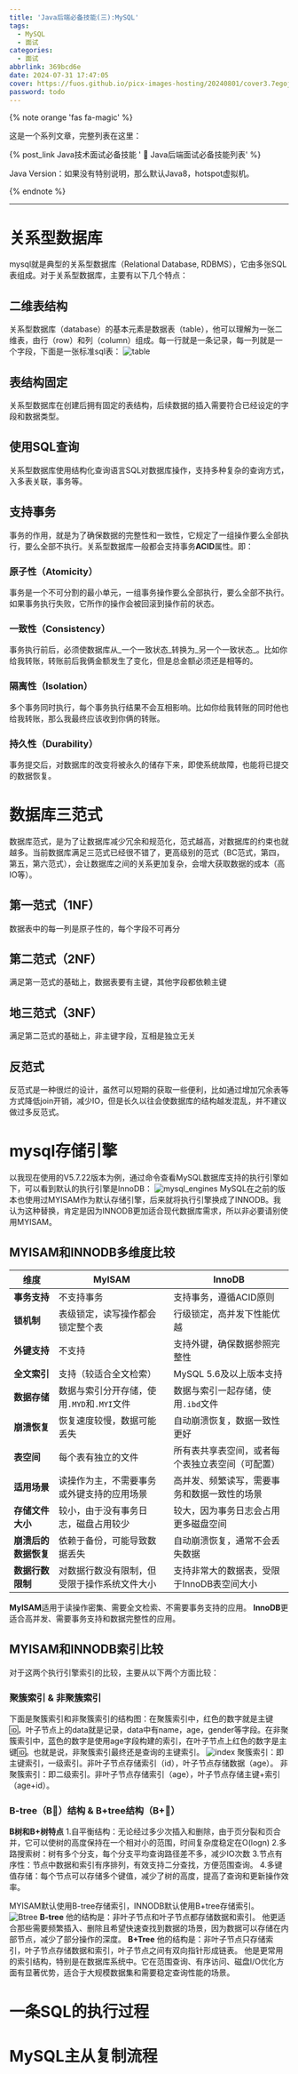```yaml
---
title: 'Java后端必备技能(三):MySQL'
tags:
  - MySQL
  - 面试
categories:
  - 面试
abbrlink: 369bcd6e
date: 2024-07-31 17:47:05
cover: https://fuos.github.io/picx-images-hosting/20240801/cover3.7egojpmmk5.webp
password: todo
---
```


{% note orange 'fas fa-magic' %}

这是一个系列文章，完整列表在这里：

{% post_link Java技术面试必备技能 ' 🚀 Java后端面试必备技能列表' %}

Java Version：如果没有特别说明，那么默认Java8，hotspot虚拟机。

{% endnote %}

***

# 关系型数据库

mysql就是典型的关系型数据库（Relational Database, RDBMS），它由多张SQL表组成。对于关系型数据库，主要有以下几个特点：

## 二维表结构

关系型数据库（database）的基本元素是数据表（table），他可以理解为一张二维表，由行（row）和列（column）组成。每一行就是一条记录，每一列就是一个字段，下面是一张标准sql表：
![table](https://fuos.github.io/picx-images-hosting/20240809/table.7egovj4z94.webp)
## 表结构固定

关系型数据库在创建后拥有固定的表结构，后续数据的插入需要符合已经设定的字段和数据类型。

## 使用SQL查询

关系型数据库使用结构化查询语言SQL对数据库操作，支持多种复杂的查询方式，入多表关联，事务等。

## 支持事务

事务的作用，就是为了确保数据的完整性和一致性，它规定了一组操作要么全部执行，要么全部不执行。关系型数据库一般都会支持事务**ACID**属性。即：

### 原子性（**Atomicity**）

事务是一个不可分割的最小单元，一组事务操作要么全部执行，要么全部不执行。如果事务执行失败，它所作的操作会被回滚到操作前的状态。

### 一致性（**Consistency**）

事务执行前后，必须使数据库从_一个一致状态_转换为_另一个一致状态_。比如你给我转账，转账前后我俩金额发生了变化，但是总金额必须还是相等的。

### 隔离性（**Isolation**）

多个事务同时执行，每个事务执行结果不会互相影响。比如你给我转账的同时他也给我转账，那么我最终应该收到你俩的转账。

### 持久性（**Durability**）

事务提交后，对数据库的改变将被永久的储存下来，即使系统故障，也能将已提交的数据恢复。

# 数据库三范式

数据库范式，是为了让数据库减少冗余和规范化，范式越高，对数据库的约束也就越多。当前数据库满足三范式已经很不错了，更高级别的范式（BC范式，第四，第五，第六范式），会让数据库之间的关系更加复杂，会增大获取数据的成本（高IO等）。
## 第一范式（1NF）
数据表中的每一列是原子性的，每个字段不可再分

## 第二范式（2NF）

满足第一范式的基础上，数据表要有主键，其他字段都依赖主键

## 地三范式（3NF）

满足第二范式的基础上，非主键字段，互相是独立无关

## 反范式
反范式是一种很烂的设计，虽然可以短期的获取一些便利，比如通过增加冗余表等方式降低join开销，减少IO，但是长久以往会使数据库的结构越发混乱，并不建议做过多反范式。
# mysql存储引擎

以我现在使用的V5.7.22版本为例，通过命令查看MySQL数据库支持的执行引擎如下，可以看到默认的执行引擎是InnoDB：
![mysql_engines](https://fuos.github.io/picx-images-hosting/20240809/mysql_engines.8hge6d7zu0.webp)
MySQL在之前的版本也使用过MYISAM作为默认存储引擎，后来就将执行引擎换成了INNODB。我认为这种替换，肯定是因为INNODB更加适合现代数据库需求，所以非必要请别使用MYISAM。
## MYISAM和INNODB多维度比较
| **维度**           | **MyISAM**                                     | **InnoDB**                                      |
|--------------------|------------------------------------------------|-------------------------------------------------|
| **事务支持**       | 不支持事务                                     | 支持事务，遵循ACID原则                          |
| **锁机制**         | 表级锁定，读写操作都会锁定整个表               | 行级锁定，高并发下性能优越                      |
| **外键支持**       | 不支持                                         | 支持外键，确保数据参照完整性                    |
| **全文索引**       | 支持（较适合全文检索）                         | MySQL 5.6及以上版本支持                         |
| **数据存储**       | 数据与索引分开存储，使用`.MYD`和`.MYI`文件      | 数据与索引一起存储，使用`.ibd`文件              |
| **崩溃恢复**       | 恢复速度较慢，数据可能丢失                     | 自动崩溃恢复，数据一致性更好                    |
| **表空间**         | 每个表有独立的文件                             | 所有表共享表空间，或者每个表独立表空间（可配置）|
| **适用场景**       | 读操作为主，不需要事务或外键支持的应用场景       | 高并发、频繁读写，需要事务和数据一致性的场景    |
| **存储文件大小**   | 较小，由于没有事务日志，磁盘占用较少            | 较大，因为事务日志会占用更多磁盘空间            |
| **崩溃后的数据恢复**| 依赖于备份，可能导致数据丢失                   | 自动崩溃恢复，通常不会丢失数据                  |
| **数据行数限制**   | 对数据行数没有限制，但受限于操作系统文件大小    | 支持非常大的数据表，受限于InnoDB表空间大小      |

**MyISAM**适用于读操作密集、需要全文检索、不需要事务支持的应用。
**InnoDB**更适合高并发、需要事务支持和数据完整性的应用。
## MYISAM和INNODB索引比较
对于这两个执行引擎索引的比较，主要从以下两个方面比较：
### 聚簇索引 & 非聚簇索引
下面是聚簇索引和非聚簇索引的结构图：在聚簇索引中，红色的数字就是主键🆔，叶子节点上的data就是记录，data中有name，age，gender等字段。在非聚簇索引中，蓝色的数字是使用age字段构建的索引，在叶子节点上红色的数字是主键🆔。也就是说，非聚簇索引最终还是查询的主键索引。
![index](https://fuos.github.io/picx-images-hosting/20240810/index.41xz294uxn.svg)
聚簇索引：即主键索引，一级索引。非叶子节点存储索引（id），叶子节点存储数据（age）。
非聚簇索引：即二级索引。非叶子节点存储索引（age），叶子节点存储主键+索引（age+id）。

### B-tree（B🌳）结构 & B+tree结构（B+🌳）
**B树和B+树特点**
1.自平衡结构：无论经过多少次插入和删除，由于页分裂和页合并，它可以使树的高度保持在一个相对小的范围，时间复杂度稳定在O(logn)
2.多路搜索树：树有多个分支，每个分支平均查询路径差不多，减少IO次数
3.节点有序性：节点中数据和索引有序排列，有效支持二分查找，方便范围查询。
4.多键值存储：每个节点可以存储多个键值，减少了树的高度，提高了查询和更新操作效率。

MYISAM默认使用B-tree存储索引，INNODB默认使用B+tree存储索引。
![Btree](https://fuos.github.io/picx-images-hosting/20240810/Btree.4n7mo78oy1.svg)
**B-tree**
他的结构是：非叶子节点和叶子节点都存储数据和索引。
他更适合那些需要频繁插入、删除且希望快速查找到数据的场景，因为数据可以存储在内部节点，减少了部分操作的深度。
**B+Tree** 
他的结构是：非叶子节点只存储索引，叶子节点存储数据和索引，叶子节点之间有双向指针形成链表。
他是更常用的索引结构，特别是在数据库系统中。它在范围查询、有序访问、磁盘I/O优化方面有显著优势，适合于大规模数据集和需要稳定查询性能的场景。
# 一条SQL的执行过程

# MySQL主从复制流程